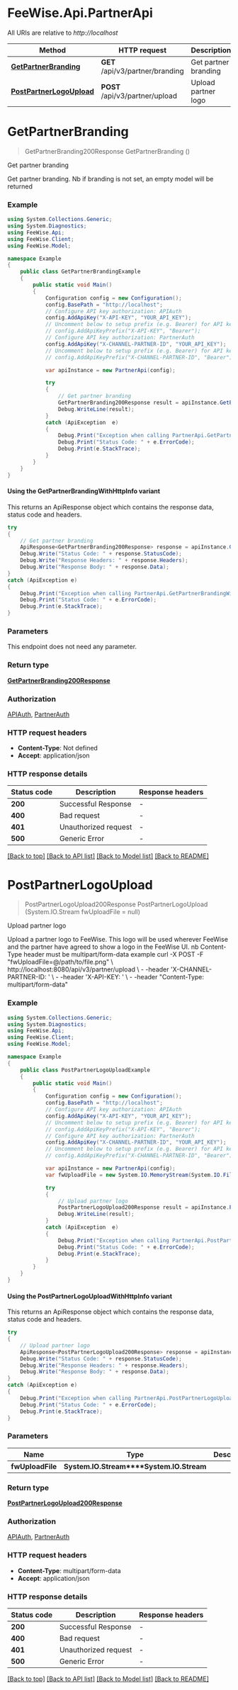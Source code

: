 # FeeWise.Api.PartnerApi

All URIs are relative to *http://localhost*

| Method | HTTP request | Description |
|--------|--------------|-------------|
| [**GetPartnerBranding**](PartnerApi.md#getpartnerbranding) | **GET** /api/v3/partner/branding | Get partner branding |
| [**PostPartnerLogoUpload**](PartnerApi.md#postpartnerlogoupload) | **POST** /api/v3/partner/upload | Upload partner logo |

<a name="getpartnerbranding"></a>
# **GetPartnerBranding**
> GetPartnerBranding200Response GetPartnerBranding ()

Get partner branding

Get partner branding. Nb if branding is not set, an empty model will be returned

### Example
```csharp
using System.Collections.Generic;
using System.Diagnostics;
using FeeWise.Api;
using FeeWise.Client;
using FeeWise.Model;

namespace Example
{
    public class GetPartnerBrandingExample
    {
        public static void Main()
        {
            Configuration config = new Configuration();
            config.BasePath = "http://localhost";
            // Configure API key authorization: APIAuth
            config.AddApiKey("X-API-KEY", "YOUR_API_KEY");
            // Uncomment below to setup prefix (e.g. Bearer) for API key, if needed
            // config.AddApiKeyPrefix("X-API-KEY", "Bearer");
            // Configure API key authorization: PartnerAuth
            config.AddApiKey("X-CHANNEL-PARTNER-ID", "YOUR_API_KEY");
            // Uncomment below to setup prefix (e.g. Bearer) for API key, if needed
            // config.AddApiKeyPrefix("X-CHANNEL-PARTNER-ID", "Bearer");

            var apiInstance = new PartnerApi(config);

            try
            {
                // Get partner branding
                GetPartnerBranding200Response result = apiInstance.GetPartnerBranding();
                Debug.WriteLine(result);
            }
            catch (ApiException  e)
            {
                Debug.Print("Exception when calling PartnerApi.GetPartnerBranding: " + e.Message);
                Debug.Print("Status Code: " + e.ErrorCode);
                Debug.Print(e.StackTrace);
            }
        }
    }
}
```

#### Using the GetPartnerBrandingWithHttpInfo variant
This returns an ApiResponse object which contains the response data, status code and headers.

```csharp
try
{
    // Get partner branding
    ApiResponse<GetPartnerBranding200Response> response = apiInstance.GetPartnerBrandingWithHttpInfo();
    Debug.Write("Status Code: " + response.StatusCode);
    Debug.Write("Response Headers: " + response.Headers);
    Debug.Write("Response Body: " + response.Data);
}
catch (ApiException e)
{
    Debug.Print("Exception when calling PartnerApi.GetPartnerBrandingWithHttpInfo: " + e.Message);
    Debug.Print("Status Code: " + e.ErrorCode);
    Debug.Print(e.StackTrace);
}
```

### Parameters
This endpoint does not need any parameter.
### Return type

[**GetPartnerBranding200Response**](GetPartnerBranding200Response.md)

### Authorization

[APIAuth](../README.md#APIAuth), [PartnerAuth](../README.md#PartnerAuth)

### HTTP request headers

 - **Content-Type**: Not defined
 - **Accept**: application/json


### HTTP response details
| Status code | Description | Response headers |
|-------------|-------------|------------------|
| **200** | Successful Response |  -  |
| **400** | Bad request |  -  |
| **401** | Unauthorized request |  -  |
| **500** | Generic Error |  -  |

[[Back to top]](#) [[Back to API list]](../README.md#documentation-for-api-endpoints) [[Back to Model list]](../README.md#documentation-for-models) [[Back to README]](../README.md)

<a name="postpartnerlogoupload"></a>
# **PostPartnerLogoUpload**
> PostPartnerLogoUpload200Response PostPartnerLogoUpload (System.IO.Stream fwUploadFile = null)

Upload partner logo

Upload a partner logo to FeeWise. This logo will be used wherever FeeWise and the partner have agreed to show a logo in the FeeWise UI. nb Content-Type header must be multipart/form-data example  curl -X POST -F \"fwUploadFile=@/path/to/file.png\" \\     http://localhost:8080/api/v3/partner/upload \\       - -header 'X-CHANNEL-PARTNER-ID: <channel partner id>' \\       - -header 'X-API-KEY: <api key>' \\       - -header \"Content-Type: multipart/form-data\" 

### Example
```csharp
using System.Collections.Generic;
using System.Diagnostics;
using FeeWise.Api;
using FeeWise.Client;
using FeeWise.Model;

namespace Example
{
    public class PostPartnerLogoUploadExample
    {
        public static void Main()
        {
            Configuration config = new Configuration();
            config.BasePath = "http://localhost";
            // Configure API key authorization: APIAuth
            config.AddApiKey("X-API-KEY", "YOUR_API_KEY");
            // Uncomment below to setup prefix (e.g. Bearer) for API key, if needed
            // config.AddApiKeyPrefix("X-API-KEY", "Bearer");
            // Configure API key authorization: PartnerAuth
            config.AddApiKey("X-CHANNEL-PARTNER-ID", "YOUR_API_KEY");
            // Uncomment below to setup prefix (e.g. Bearer) for API key, if needed
            // config.AddApiKeyPrefix("X-CHANNEL-PARTNER-ID", "Bearer");

            var apiInstance = new PartnerApi(config);
            var fwUploadFile = new System.IO.MemoryStream(System.IO.File.ReadAllBytes("/path/to/file.txt"));  // System.IO.Stream |  (optional) 

            try
            {
                // Upload partner logo
                PostPartnerLogoUpload200Response result = apiInstance.PostPartnerLogoUpload(fwUploadFile);
                Debug.WriteLine(result);
            }
            catch (ApiException  e)
            {
                Debug.Print("Exception when calling PartnerApi.PostPartnerLogoUpload: " + e.Message);
                Debug.Print("Status Code: " + e.ErrorCode);
                Debug.Print(e.StackTrace);
            }
        }
    }
}
```

#### Using the PostPartnerLogoUploadWithHttpInfo variant
This returns an ApiResponse object which contains the response data, status code and headers.

```csharp
try
{
    // Upload partner logo
    ApiResponse<PostPartnerLogoUpload200Response> response = apiInstance.PostPartnerLogoUploadWithHttpInfo(fwUploadFile);
    Debug.Write("Status Code: " + response.StatusCode);
    Debug.Write("Response Headers: " + response.Headers);
    Debug.Write("Response Body: " + response.Data);
}
catch (ApiException e)
{
    Debug.Print("Exception when calling PartnerApi.PostPartnerLogoUploadWithHttpInfo: " + e.Message);
    Debug.Print("Status Code: " + e.ErrorCode);
    Debug.Print(e.StackTrace);
}
```

### Parameters

| Name | Type | Description | Notes |
|------|------|-------------|-------|
| **fwUploadFile** | **System.IO.Stream****System.IO.Stream** |  | [optional]  |

### Return type

[**PostPartnerLogoUpload200Response**](PostPartnerLogoUpload200Response.md)

### Authorization

[APIAuth](../README.md#APIAuth), [PartnerAuth](../README.md#PartnerAuth)

### HTTP request headers

 - **Content-Type**: multipart/form-data
 - **Accept**: application/json


### HTTP response details
| Status code | Description | Response headers |
|-------------|-------------|------------------|
| **200** | Successful Response |  -  |
| **400** | Bad request |  -  |
| **401** | Unauthorized request |  -  |
| **500** | Generic Error |  -  |

[[Back to top]](#) [[Back to API list]](../README.md#documentation-for-api-endpoints) [[Back to Model list]](../README.md#documentation-for-models) [[Back to README]](../README.md)

